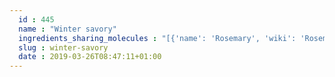 ```yaml
---
  id : 445
  name : "Winter savory"
  ingredients_sharing_molecules : "[{'name': 'Rosemary', 'wiki': 'Rosemary', 'id': 264, 'category': 'Herb', 'common_molecules': [89594, 6549, 5280443, 5280598, 10364, 7460, 6054, 7284, 527, 15094, 638278, 6072, 637775, 5363388, 644104, 5280511, 650, 7461, 5367719, 13144, 442355, 441005, 4788, 159055, 26049, 6986, 247, 61020, 8452, 62367, 853433, 638011, 1889, 15394, 5280445, 637566, 240, 33931, 7462, 5365811, 8130, 798, 6569, 2758, 5281617, 64685, 6432404, 6561, 12306047, 6448, 637542, 441484, 22311, 261491, 107971, 5284639, 10448, 11463, 338, 7288, 8723, 6508206, 8294, 11552, 79803, 1110, 6050, 6654, 7463, 17868, 7439, 5318042, 31260, 2345, 5280863, 442501, 784, 10393, 439341, 7150, 1549026, 126, 7654, 7847, 445070, 768, 18818, 323, 11230, 1183, 5281515, 9862, 5281708, 637511, 31253, 5320250, 5284503, 802, 957, 72, 61503, 643941, 18827, 999, 439246, 244, 8768, 26447, 111037, 439263, 454, 643820, 107, 878, 444539, 7127, 14896, 18635, 7858, 6989, 6616, 8857, 5315892, 403919, 11509, 324224, 180, 6184, 643779, 6251, 439533, 11128, 998]}, {'name': 'Basil', 'wiki': 'Basil', 'id': 250, 'category': 'Herb', 'common_molecules': [89594, 6549, 5280443, 5280598, 10364, 6054, 7284, 527, 15094, 638278, 6072, 637775, 5363388, 644104, 5280511, 650, 7461, 5367719, 13144, 442355, 441005, 4788, 159055, 26049, 6986, 247, 61020, 8452, 62367, 853433, 638011, 1889, 15394, 5280445, 637566, 240, 33931, 7462, 5365811, 8130, 798, 6569, 2758, 5281617, 64685, 6432404, 6561, 12306047, 6448, 637542, 441484, 22311, 261491, 107971, 5284639, 10448, 11463, 338, 7288, 8723, 6508206, 8294, 11552, 79803, 1110, 6050, 6654, 7463, 7439, 5318042, 31260, 2345, 5280863, 442501, 784, 10393, 439341, 7150, 1549026, 126, 7654, 7847, 445070, 768, 18818, 323, 11230, 1183, 5281515, 9862, 5281708, 637511, 31253, 5320250, 5284503, 802, 957, 72, 61503, 643941, 18827, 999, 439246, 244, 8768, 26447, 111037, 439263, 454, 643820, 107, 878, 444539, 7127, 14896, 18635, 7858, 6989, 6616, 8857, 5315892, 403919, 11509, 324224, 180, 8842, 6184, 643779, 6251, 439533, 11128, 998]}, {'name': 'Marjoram', 'wiki': 'Marjoram', 'id': 335, 'category': 'Spice', 'common_molecules': [89594, 6549, 5280443, 5280598, 10364, 7460, 6054, 7284, 527, 12305247, 638278, 6072, 637775, 80790, 5363388, 644104, 5280511, 650, 7461, 5367719, 13144, 442355, 441005, 4788, 159055, 26049, 6986, 247, 61020, 8452, 62367, 853433, 638011, 1889, 15394, 5280445, 637566, 240, 33931, 7462, 5365811, 8130, 798, 6569, 2758, 64685, 6432404, 6561, 12306047, 6448, 637542, 441484, 22311, 261491, 107971, 5284639, 10448, 11463, 338, 7288, 8723, 6508206, 8294, 11552, 79803, 1110, 6050, 6654, 7463, 17868, 7439, 5318042, 31260, 2345, 5280863, 442501, 784, 10393, 439341, 7150, 1549026, 126, 7654, 7847, 445070, 768, 18818, 323, 11230, 1183, 5281515, 9862, 5281708, 637511, 31253, 5320250, 5284503, 802, 111037, 72, 61503, 643941, 18827, 999, 439246, 244, 8768, 26447, 439263, 454, 643820, 107, 878, 444539, 7127, 14896, 18635, 7858, 6989, 6616, 8857, 5315892, 403919, 11509, 180, 6184, 643779, 6251, 439533, 11128, 998]}, {'name': 'Oregano', 'wiki': 'Oregano', 'id': 337, 'category': 'Spice', 'common_molecules': [89594, 6549, 5280443, 5280598, 10364, 7460, 6054, 7284, 527, 15094, 638278, 6072, 637775, 80790, 5363388, 644104, 5280511, 650, 7461, 5367719, 13144, 442355, 441005, 4788, 159055, 26049, 6986, 247, 61020, 8452, 62367, 853433, 638011, 1889, 15394, 5280445, 637566, 240, 33931, 7462, 5365811, 8130, 798, 6569, 2758, 64685, 6432404, 6561, 12306047, 6448, 637542, 441484, 22311, 261491, 107971, 5284639, 10448, 11463, 338, 7288, 8723, 6508206, 8294, 11552, 79803, 1110, 6050, 6654, 7463, 17868, 7439, 5318042, 31260, 2345, 5280863, 442501, 784, 10393, 439341, 7150, 1549026, 126, 7654, 7847, 445070, 768, 18818, 323, 11230, 1183, 5281515, 9862, 5281708, 637511, 31253, 5320250, 5284503, 802, 111037, 72, 61503, 643941, 18827, 999, 439246, 244, 8768, 26447, 439263, 454, 643820, 107, 878, 444539, 14896, 18635, 7858, 6989, 6616, 8857, 5315892, 403919, 11509, 324224, 180, 6184, 643779, 6251, 439533, 11128, 998]}, {'name': 'Laurel', 'wiki': 'Laurus_nobilis', 'id': 305, 'category': 'Plant', 'common_molecules': [89594, 6549, 5280443, 5280598, 10364, 7460, 6054, 7284, 527, 15094, 638278, 6072, 637775, 5363388, 644104, 5280511, 650, 7461, 5367719, 13144, 442355, 441005, 4788, 159055, 26049, 6986, 247, 61020, 10819, 8452, 62367, 853433, 638011, 1889, 15394, 5280445, 637566, 240, 33931, 7462, 5365811, 8130, 798, 6569, 2758, 64685, 6432404, 6561, 12306047, 6448, 637542, 441484, 22311, 107971, 5284639, 10448, 11463, 338, 7288, 8723, 6508206, 8294, 11552, 79803, 1110, 6050, 6654, 7463, 17868, 7439, 5318042, 31260, 2345, 5280863, 442501, 784, 10393, 439341, 7150, 1549026, 126, 7654, 7847, 445070, 768, 18818, 323, 11230, 1183, 5281515, 9862, 5281708, 637511, 31253, 5320250, 5284503, 802, 111037, 72, 61503, 643941, 999, 439246, 244, 8768, 26447, 439263, 454, 643820, 107, 878, 444539, 7127, 14896, 18635, 7858, 6989, 6616, 8857, 5315892, 403919, 11509, 180, 6184, 643779, 6251, 439533, 11128, 998]}]"
  slug : winter-savory
  date : 2019-03-26T08:47:11+01:00
---
```




